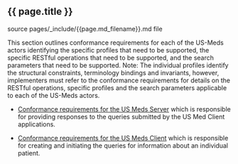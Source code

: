 ## {{ page.title }}

source pages/\_include/{{page.md_filename}}.md  file

This section outlines conformance requirements for each of the US-Meds actors identifying the specific profiles that need to be supported, the specific RESTful operations that need to be supported, and the search parameters that need to be supported. Note: The individual profiles identify the structural constraints, terminology bindings and invariants, however, implementers must refer to the conformance requirements for details on the RESTful operations, specific profiles and the search parameters applicable to each of the US-Meds actors.

* [Conformance requirements for the US Meds Server] which is responsible for providing responses to the queries submitted by the US Med Client applications.

* [Conformance requirements for the US Meds Client] which is responsible for creating and initiating the queries for information about an individual patient.


[Conformance requirements for the US Meds Client]: capabilitystatement-client.html
[Conformance requirements for the US Meds Server]: capabilitystatement-server.html
